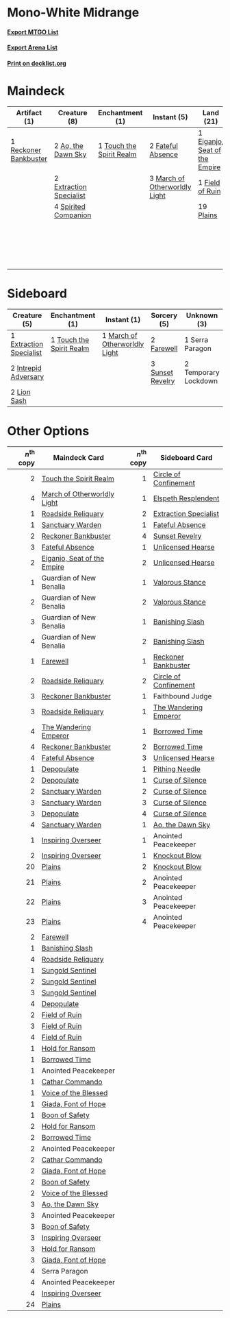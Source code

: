 # Mono-White Midrange

#### [Export MTGO List](../collection/Mono-White%20Midrange/Mono-White%20Midrange.txt)
#### [Export Arena List](../collection/Mono-White%20Midrange/Mono-White%20Midrange_arena.txt)
#### [Print on decklist.org](http://decklist.org/?deckmain=4%09Ambitious%20Farmhand%0A2%09Ao,%20the%20Dawn%20Sky%0A1%09Eiganjo,%20Seat%20of%20the%20Empire%0A2%09Elspeth%20Resplendent%0A2%09Extraction%20Specialist%0A2%09Fateful%20Absence%0A1%09Field%20of%20Ruin%0A3%09March%20of%20Otherworldly%20Light%0A19%09Plains%0A2%09Plaza%20of%20Heroes%0A1%09Reckoner%20Bankbuster%0A3%09Serra%20Paragon%0A4%09Spirited%20Companion%0A4%09The%20Restoration%20of%20Eiganjo%0A3%09The%20Wandering%20Emperor%0A1%09Touch%20the%20Spirit%20Realm%0A2%09Vanquish%20the%20Horde%0A4%09Wedding%20Announcement&deckside=1%09Extraction%20Specialist%0A2%09Farewell%0A2%09Intrepid%20Adversary%0A2%09Lion%20Sash%0A1%09March%20of%20Otherworldly%20Light%0A1%09Serra%20Paragon%0A3%09Sunset%20Revelry%0A2%09Temporary%20Lockdown%0A1%09Touch%20the%20Spirit%20Realm)
# Maindeck

|                                          Artifact (1)                                          |                                           Creature (8)                                           |                                          Enchantment (1)                                          |                                              Instant (5)                                               |                                               Land (21)                                                |                                         Planeswalker (5)                                         |                                          Sorcery (2)                                          |        Unknown (17)        |
|------------------------------------------------------------------------------------------------|--------------------------------------------------------------------------------------------------|---------------------------------------------------------------------------------------------------|--------------------------------------------------------------------------------------------------------|--------------------------------------------------------------------------------------------------------|--------------------------------------------------------------------------------------------------|-----------------------------------------------------------------------------------------------|----------------------------|
|1 [Reckoner Bankbuster](http://gatherer.wizards.com/Pages/Card/Details.aspx?multiverseid=548568)|2 [Ao, the Dawn Sky](http://gatherer.wizards.com/Pages/Card/Details.aspx?multiverseid=548292)     |1 [Touch the Spirit Realm](http://gatherer.wizards.com/Pages/Card/Details.aspx?multiverseid=548335)|2 [Fateful Absence](http://gatherer.wizards.com/Pages/Card/Details.aspx?multiverseid=534774)            |1 [Eiganjo, Seat of the Empire](http://gatherer.wizards.com/Pages/Card/Details.aspx?multiverseid=548581)|2 [Elspeth Resplendent](http://gatherer.wizards.com/Pages/Card/Details.aspx?multiverseid=555212)  |2 [Vanquish the Horde](http://gatherer.wizards.com/Pages/Card/Details.aspx?multiverseid=534799)|4 Ambitious Farmhand        |
|                                                                                                |2 [Extraction Specialist](http://gatherer.wizards.com/Pages/Card/Details.aspx?multiverseid=555213)|                                                                                                   |3 [March of Otherworldly Light](http://gatherer.wizards.com/Pages/Card/Details.aspx?multiverseid=548321)|1 [Field of Ruin](http://gatherer.wizards.com/Pages/Card/Details.aspx?multiverseid=435415)              |3 [The Wandering Emperor](http://gatherer.wizards.com/Pages/Card/Details.aspx?multiverseid=548337)|                                                                                               |2 Plaza of Heroes           |
|                                                                                                |4 [Spirited Companion](http://gatherer.wizards.com/Pages/Card/Details.aspx?multiverseid=548333)   |                                                                                                   |                                                                                                        |19 [Plains](http://gatherer.wizards.com/Pages/Card/Details.aspx?multiverseid=439856)                    |                                                                                                  |                                                                                               |3 Serra Paragon             |
|                                                                                                |                                                                                                  |                                                                                                   |                                                                                                        |                                                                                                        |                                                                                                  |                                                                                               |4 The Restoration of Eiganjo|
|                                                                                                |                                                                                                  |                                                                                                   |                                                                                                        |                                                                                                        |                                                                                                  |                                                                                               |4 Wedding Announcement      |


# Sideboard

|                                           Creature (5)                                           |                                          Enchantment (1)                                          |                                              Instant (1)                                               |                                        Sorcery (5)                                        |    Unknown (3)     |
|--------------------------------------------------------------------------------------------------|---------------------------------------------------------------------------------------------------|--------------------------------------------------------------------------------------------------------|-------------------------------------------------------------------------------------------|--------------------|
|1 [Extraction Specialist](http://gatherer.wizards.com/Pages/Card/Details.aspx?multiverseid=555213)|1 [Touch the Spirit Realm](http://gatherer.wizards.com/Pages/Card/Details.aspx?multiverseid=548335)|1 [March of Otherworldly Light](http://gatherer.wizards.com/Pages/Card/Details.aspx?multiverseid=548321)|2 [Farewell](http://gatherer.wizards.com/Pages/Card/Details.aspx?multiverseid=548306)      |1 Serra Paragon     |
|2 [Intrepid Adversary](http://gatherer.wizards.com/Pages/Card/Details.aspx?multiverseid=534781)   |                                                                                                   |                                                                                                        |3 [Sunset Revelry](http://gatherer.wizards.com/Pages/Card/Details.aspx?multiverseid=534796)|2 Temporary Lockdown|
|2 [Lion Sash](http://gatherer.wizards.com/Pages/Card/Details.aspx?multiverseid=548319)            |                                                                                                   |                                                                                                        |                                                                                           |                    |


# Other Options

|*n*<sup>th</sup> copy|                                            Maindeck Card                                             |*n*<sup>th</sup> copy|                                         Sideboard Card                                         |
|--------------------:|------------------------------------------------------------------------------------------------------|--------------------:|------------------------------------------------------------------------------------------------|
|                    2|[Touch the Spirit Realm](http://gatherer.wizards.com/Pages/Card/Details.aspx?multiverseid=548335)     |                    1|[Circle of Confinement](http://gatherer.wizards.com/Pages/Card/Details.aspx?multiverseid=540834)|
|                    4|[March of Otherworldly Light](http://gatherer.wizards.com/Pages/Card/Details.aspx?multiverseid=548321)|                    1|[Elspeth Resplendent](http://gatherer.wizards.com/Pages/Card/Details.aspx?multiverseid=555212)  |
|                    1|[Roadside Reliquary](http://gatherer.wizards.com/Pages/Card/Details.aspx?multiverseid=548585)         |                    2|[Extraction Specialist](http://gatherer.wizards.com/Pages/Card/Details.aspx?multiverseid=555213)|
|                    1|[Sanctuary Warden](http://gatherer.wizards.com/Pages/Card/Details.aspx?multiverseid=555231)           |                    1|[Fateful Absence](http://gatherer.wizards.com/Pages/Card/Details.aspx?multiverseid=534774)      |
|                    2|[Reckoner Bankbuster](http://gatherer.wizards.com/Pages/Card/Details.aspx?multiverseid=548568)        |                    4|[Sunset Revelry](http://gatherer.wizards.com/Pages/Card/Details.aspx?multiverseid=534796)       |
|                    3|[Fateful Absence](http://gatherer.wizards.com/Pages/Card/Details.aspx?multiverseid=534774)            |                    1|[Unlicensed Hearse](http://gatherer.wizards.com/Pages/Card/Details.aspx?multiverseid=555447)    |
|                    2|[Eiganjo, Seat of the Empire](http://gatherer.wizards.com/Pages/Card/Details.aspx?multiverseid=548581)|                    2|[Unlicensed Hearse](http://gatherer.wizards.com/Pages/Card/Details.aspx?multiverseid=555447)    |
|                    1|Guardian of New Benalia                                                                               |                    1|[Valorous Stance](http://gatherer.wizards.com/Pages/Card/Details.aspx?multiverseid=391950)      |
|                    2|Guardian of New Benalia                                                                               |                    2|[Valorous Stance](http://gatherer.wizards.com/Pages/Card/Details.aspx?multiverseid=391950)      |
|                    3|Guardian of New Benalia                                                                               |                    1|[Banishing Slash](http://gatherer.wizards.com/Pages/Card/Details.aspx?multiverseid=548293)      |
|                    4|Guardian of New Benalia                                                                               |                    2|[Banishing Slash](http://gatherer.wizards.com/Pages/Card/Details.aspx?multiverseid=548293)      |
|                    1|[Farewell](http://gatherer.wizards.com/Pages/Card/Details.aspx?multiverseid=548306)                   |                    1|[Reckoner Bankbuster](http://gatherer.wizards.com/Pages/Card/Details.aspx?multiverseid=548568)  |
|                    2|[Roadside Reliquary](http://gatherer.wizards.com/Pages/Card/Details.aspx?multiverseid=548585)         |                    2|[Circle of Confinement](http://gatherer.wizards.com/Pages/Card/Details.aspx?multiverseid=540834)|
|                    3|[Reckoner Bankbuster](http://gatherer.wizards.com/Pages/Card/Details.aspx?multiverseid=548568)        |                    1|Faithbound Judge                                                                                |
|                    3|[Roadside Reliquary](http://gatherer.wizards.com/Pages/Card/Details.aspx?multiverseid=548585)         |                    1|[The Wandering Emperor](http://gatherer.wizards.com/Pages/Card/Details.aspx?multiverseid=548337)|
|                    4|[The Wandering Emperor](http://gatherer.wizards.com/Pages/Card/Details.aspx?multiverseid=548337)      |                    1|[Borrowed Time](http://gatherer.wizards.com/Pages/Card/Details.aspx?multiverseid=534759)        |
|                    4|[Reckoner Bankbuster](http://gatherer.wizards.com/Pages/Card/Details.aspx?multiverseid=548568)        |                    2|[Borrowed Time](http://gatherer.wizards.com/Pages/Card/Details.aspx?multiverseid=534759)        |
|                    4|[Fateful Absence](http://gatherer.wizards.com/Pages/Card/Details.aspx?multiverseid=534774)            |                    3|[Unlicensed Hearse](http://gatherer.wizards.com/Pages/Card/Details.aspx?multiverseid=555447)    |
|                    1|[Depopulate](http://gatherer.wizards.com/Pages/Card/Details.aspx?multiverseid=555211)                 |                    1|[Pithing Needle](http://gatherer.wizards.com/Pages/Card/Details.aspx?multiverseid=129526)       |
|                    2|[Depopulate](http://gatherer.wizards.com/Pages/Card/Details.aspx?multiverseid=555211)                 |                    1|[Curse of Silence](http://gatherer.wizards.com/Pages/Card/Details.aspx?multiverseid=534770)     |
|                    2|[Sanctuary Warden](http://gatherer.wizards.com/Pages/Card/Details.aspx?multiverseid=555231)           |                    2|[Curse of Silence](http://gatherer.wizards.com/Pages/Card/Details.aspx?multiverseid=534770)     |
|                    3|[Sanctuary Warden](http://gatherer.wizards.com/Pages/Card/Details.aspx?multiverseid=555231)           |                    3|[Curse of Silence](http://gatherer.wizards.com/Pages/Card/Details.aspx?multiverseid=534770)     |
|                    3|[Depopulate](http://gatherer.wizards.com/Pages/Card/Details.aspx?multiverseid=555211)                 |                    4|[Curse of Silence](http://gatherer.wizards.com/Pages/Card/Details.aspx?multiverseid=534770)     |
|                    4|[Sanctuary Warden](http://gatherer.wizards.com/Pages/Card/Details.aspx?multiverseid=555231)           |                    1|[Ao, the Dawn Sky](http://gatherer.wizards.com/Pages/Card/Details.aspx?multiverseid=548292)     |
|                    1|[Inspiring Overseer](http://gatherer.wizards.com/Pages/Card/Details.aspx?multiverseid=555219)         |                    1|Anointed Peacekeeper                                                                            |
|                    2|[Inspiring Overseer](http://gatherer.wizards.com/Pages/Card/Details.aspx?multiverseid=555219)         |                    1|[Knockout Blow](http://gatherer.wizards.com/Pages/Card/Details.aspx?multiverseid=555221)        |
|                   20|[Plains](http://gatherer.wizards.com/Pages/Card/Details.aspx?multiverseid=439856)                     |                    2|[Knockout Blow](http://gatherer.wizards.com/Pages/Card/Details.aspx?multiverseid=555221)        |
|                   21|[Plains](http://gatherer.wizards.com/Pages/Card/Details.aspx?multiverseid=439856)                     |                    2|Anointed Peacekeeper                                                                            |
|                   22|[Plains](http://gatherer.wizards.com/Pages/Card/Details.aspx?multiverseid=439856)                     |                    3|Anointed Peacekeeper                                                                            |
|                   23|[Plains](http://gatherer.wizards.com/Pages/Card/Details.aspx?multiverseid=439856)                     |                    4|Anointed Peacekeeper                                                                            |
|                    2|[Farewell](http://gatherer.wizards.com/Pages/Card/Details.aspx?multiverseid=548306)                   |                     |                                                                                                |
|                    1|[Banishing Slash](http://gatherer.wizards.com/Pages/Card/Details.aspx?multiverseid=548293)            |                     |                                                                                                |
|                    4|[Roadside Reliquary](http://gatherer.wizards.com/Pages/Card/Details.aspx?multiverseid=548585)         |                     |                                                                                                |
|                    1|[Sungold Sentinel](http://gatherer.wizards.com/Pages/Card/Details.aspx?multiverseid=534795)           |                     |                                                                                                |
|                    2|[Sungold Sentinel](http://gatherer.wizards.com/Pages/Card/Details.aspx?multiverseid=534795)           |                     |                                                                                                |
|                    3|[Sungold Sentinel](http://gatherer.wizards.com/Pages/Card/Details.aspx?multiverseid=534795)           |                     |                                                                                                |
|                    4|[Depopulate](http://gatherer.wizards.com/Pages/Card/Details.aspx?multiverseid=555211)                 |                     |                                                                                                |
|                    2|[Field of Ruin](http://gatherer.wizards.com/Pages/Card/Details.aspx?multiverseid=435415)              |                     |                                                                                                |
|                    3|[Field of Ruin](http://gatherer.wizards.com/Pages/Card/Details.aspx?multiverseid=435415)              |                     |                                                                                                |
|                    4|[Field of Ruin](http://gatherer.wizards.com/Pages/Card/Details.aspx?multiverseid=435415)              |                     |                                                                                                |
|                    1|[Hold for Ransom](http://gatherer.wizards.com/Pages/Card/Details.aspx?multiverseid=555217)            |                     |                                                                                                |
|                    1|[Borrowed Time](http://gatherer.wizards.com/Pages/Card/Details.aspx?multiverseid=534759)              |                     |                                                                                                |
|                    1|Anointed Peacekeeper                                                                                  |                     |                                                                                                |
|                    1|[Cathar Commando](http://gatherer.wizards.com/Pages/Card/Details.aspx?multiverseid=534764)            |                     |                                                                                                |
|                    1|[Voice of the Blessed](http://gatherer.wizards.com/Pages/Card/Details.aspx?multiverseid=540879)       |                     |                                                                                                |
|                    1|[Giada, Font of Hope](http://gatherer.wizards.com/Pages/Card/Details.aspx?multiverseid=555215)        |                     |                                                                                                |
|                    1|[Boon of Safety](http://gatherer.wizards.com/Pages/Card/Details.aspx?multiverseid=555205)             |                     |                                                                                                |
|                    2|[Hold for Ransom](http://gatherer.wizards.com/Pages/Card/Details.aspx?multiverseid=555217)            |                     |                                                                                                |
|                    2|[Borrowed Time](http://gatherer.wizards.com/Pages/Card/Details.aspx?multiverseid=534759)              |                     |                                                                                                |
|                    2|Anointed Peacekeeper                                                                                  |                     |                                                                                                |
|                    2|[Cathar Commando](http://gatherer.wizards.com/Pages/Card/Details.aspx?multiverseid=534764)            |                     |                                                                                                |
|                    2|[Giada, Font of Hope](http://gatherer.wizards.com/Pages/Card/Details.aspx?multiverseid=555215)        |                     |                                                                                                |
|                    2|[Boon of Safety](http://gatherer.wizards.com/Pages/Card/Details.aspx?multiverseid=555205)             |                     |                                                                                                |
|                    2|[Voice of the Blessed](http://gatherer.wizards.com/Pages/Card/Details.aspx?multiverseid=540879)       |                     |                                                                                                |
|                    3|[Ao, the Dawn Sky](http://gatherer.wizards.com/Pages/Card/Details.aspx?multiverseid=548292)           |                     |                                                                                                |
|                    3|Anointed Peacekeeper                                                                                  |                     |                                                                                                |
|                    3|[Boon of Safety](http://gatherer.wizards.com/Pages/Card/Details.aspx?multiverseid=555205)             |                     |                                                                                                |
|                    3|[Inspiring Overseer](http://gatherer.wizards.com/Pages/Card/Details.aspx?multiverseid=555219)         |                     |                                                                                                |
|                    3|[Hold for Ransom](http://gatherer.wizards.com/Pages/Card/Details.aspx?multiverseid=555217)            |                     |                                                                                                |
|                    3|[Giada, Font of Hope](http://gatherer.wizards.com/Pages/Card/Details.aspx?multiverseid=555215)        |                     |                                                                                                |
|                    4|Serra Paragon                                                                                         |                     |                                                                                                |
|                    4|Anointed Peacekeeper                                                                                  |                     |                                                                                                |
|                    4|[Inspiring Overseer](http://gatherer.wizards.com/Pages/Card/Details.aspx?multiverseid=555219)         |                     |                                                                                                |
|                   24|[Plains](http://gatherer.wizards.com/Pages/Card/Details.aspx?multiverseid=439856)                     |                     |                                                                                                |

